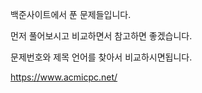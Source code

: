 백준사이트에서 푼 문제들입니다.

먼저 풀어보시고 비교하면서 참고하면 좋겠습니다.

문제번호와 제목 언어를  찾아서 비교하시면됩니다.

https://www.acmicpc.net/
